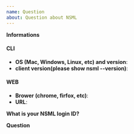 ```yaml
---
name: Question 
about: Question about NSML
---
```


<!-- ⚠️ Please answer these questions before submitting your issue. (If there is no response, it will close automatically after a two-week later)
(한글이 편하시면 한글로 작성하시면 됩니다.)-->


<!-- ⚠️ Before writing your issue make sure you are using:-->
<!-- macOS version 10.x.x -->
<!-- nsml run -d mnist -e main.py -->

**Informations**
#### CLI
- **OS (Mac, Windows, Linux, etc) and version**:
- **client version(please show nsml --version)**:

<!-- ⚠️ Before writing your issue make sure you are using:-->
<!-- chrome -->
<!-- https://nipa.nsml.navercorp.com/resource -->
#### WEB
- **Brower (chrome, firfox, etc)**:
- **URL**:


**What is your NSML login ID?**


**Question**


<!-- ⚠️ Make sure to browse the opened and closed issues before submitting your issue. -->
